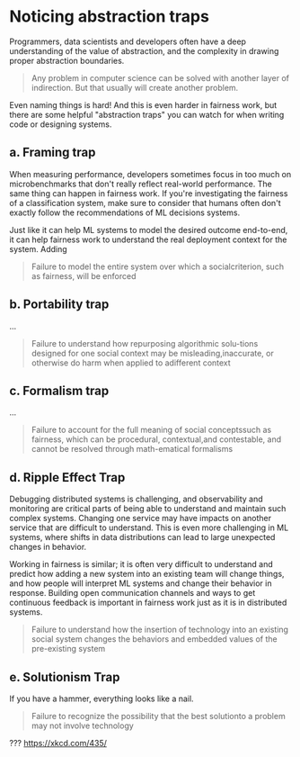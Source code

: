 # Noticing abstraction traps

Programmers, data scientists and developers often have a deep understanding of the value of abstraction, and the complexity in drawing proper abstraction boundaries.

> Any problem in computer science can be solved with another layer of indirection. But that usually will create another problem.

Even naming things is hard!  And this is even harder in fairness work, but there are some helpful "abstraction traps" you can watch for when writing code or designing systems.

## a. Framing trap

When measuring performance, developers sometimes focus in too much on microbenchmarks that don't really reflect real-world performance.  The same thing can happen in fairness work.  If you're investigating the fairness of a classification system, make sure to consider that humans often don't exactly follow the recommendations of ML decisions systems.

Just like it can help ML systems to model the desired outcome end-to-end, it can help fairness work to understand the real deployment context for the system.  Adding 

> Failure to model the entire system over which a socialcriterion, such as fairness, will be enforced

## b. Portability trap
...
> Failure to understand how repurposing algorithmic solu-tions designed for one social context may be misleading,inaccurate, or otherwise do harm when applied to adifferent context

## c. Formalism trap
...
> Failure to account for the full meaning of social conceptssuch as fairness, which can be procedural, contextual,and contestable, and cannot be resolved through math-ematical formalisms

## d. Ripple Effect Trap
Debugging distributed systems is challenging, and observability and monitoring are critical parts of being able to understand and maintain such complex systems.  Changing one service may have impacts on another service that are difficult to understand.  This is even more challenging in ML systems, where shifts in data distributions can lead to large unexpected changes in behavior.

Working in fairness is similar; it is often very difficult to understand and predict how adding a new system into an existing team will change things, and how people will interpret ML systems and change their behavior in response.  Building open communication channels and ways to get continuous feedback is important in fairness work just as it is in distributed systems.

> Failure to understand how the insertion of technology into an existing social system changes the behaviors and embedded values of the pre-existing system

## e. Solutionism Trap
If you have a hammer, everything looks like a nail.

> Failure to recognize the possibility that the best solutionto a problem may not involve technology


???
https://xkcd.com/435/
